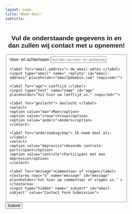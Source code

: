```yaml
---
layout: page
title: Neem deel!
subtitle:
---
```


<html>
<head>
<meta name="viewport" content="width=device-width, initial-scale=1">
<style>
body {font-family: Arial, Helvetica, sans-serif;}
* {box-sizing: border-box;}

input[type=text], select, textarea {
  width: 100%;
  padding: 12px;
  border: 1px solid #ccc;
  border-radius: 15px;
  box-sizing: border-box;
  margin-top: 6px;
  margin-bottom: 16px;
  resize: vertical;
}

input[type=email], select, textarea {
  width: 100%;
  padding: 12px;
  border: 1px solid #ccc;
  border-radius: 15px;
  box-sizing: border-box;
  margin-top: 6px;
  margin-bottom: 16px;
  resize: vertical;
}


input[type=submit] {
  background-color: #4CAF50;
  color: white;
  padding: 12px 20px;
  border: none;
  border-radius: 4px;
  cursor: pointer;
}

input[type=submit]:hover {
  background-color: #45a049;
}


.container {
  width: 80%;
  border-radius: 15px;
  background-color: #f2f2f2;
  padding: 20px;
}
</style>
</head>
<body>

<h2 align="center"> Vul de onderstaande gegevens in en dan zullen wij contact met u opnemen! </h2>

<div class="container">
<form id="fs-frm" name="simple-contact-form" accept-charset="utf-8" action="https://formspree.io/j.pilmeyer@tue.nl" method="post">
  <fieldset id="fs-frm-inputs">
    <label for="full-name"> Voor- en achternaam </label>
    <input type="text" name="name" id="full-name" placeholder="Vul hier uw voor- en achternaam in" required="">
    
    <label for="email-address"> Uw email-adres </label>
    <input type="email" name="_replyto" id="email-address" placeholder="email@domein.com" required="">

    <label for="age"> Leeftijd </label>
    <input type="text" name="name" id="age" placeholder="Vul hier uw leeftijd in." required="">
   
    <label for="geslacht"> Geslacht </label>
    <select>
    <option value="man">Man</option>
    <option value="vrouw">Vrouw</option>
    <option value="anders">Anders</option>
    </select>

    <label for="onderzoeksgroep"> Ik neem deel als: </label>
    <select>
    <option value="depressie">Gezonde controle-participant</option>
    <option value="controle">Participant met een depressie</option>
    </select>

    <label for="message">Commentaar of vragen</label>
    <textarea rows="5" name="message" id="message" placeholder="Vul hier uw commentaar of vragen in." ></textarea>
    <input type="hidden" name="_subject" id="email-subject" value="Contact Form Submission">
  </fieldset>
  <input type="submit" value="Submit">
</form>
</div>

